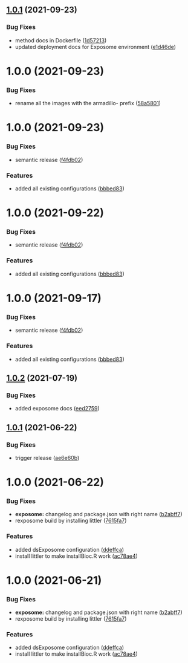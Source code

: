 ## [1.0.1](https://github.com/datashield/docker-armadillo-rserver-base/compare/@datashield/armadillo-rserver-exposome-v1.0.0...@datashield/armadillo-rserver-exposome-v1.0.1) (2021-09-23)


### Bug Fixes

* method docs in Dockerfile ([1d57213](https://github.com/datashield/docker-armadillo-rserver-base/commit/1d57213690dc1c300fdedd496d30035762edcdad))
* updated deployment docs for Exposome environment ([e1d46de](https://github.com/datashield/docker-armadillo-rserver-base/commit/e1d46de5f8bb8c5dcbc644490b138c633ac8ac53))

# 1.0.0 (2021-09-23)


### Bug Fixes

* rename all the images with the armadillo- prefix ([58a5801](https://github.com/datashield/docker-armadillo-rserver-base/commit/58a5801382b3561e99926e44082fd273e9226a26))

# 1.0.0 (2021-09-23)


### Bug Fixes

* semantic release ([f4fdb02](https://github.com/datashield/docker-armadillo-rserver-base/commit/f4fdb025fe06a31c4accf720b6c4c0c3854fc655))


### Features

* added all existing configurations ([bbbed83](https://github.com/datashield/docker-armadillo-rserver-base/commit/bbbed83c99cb2c754b3e430f506ee1f29e1d9153))

# 1.0.0 (2021-09-22)


### Bug Fixes

* semantic release ([f4fdb02](https://github.com/datashield/docker-armadillo-rserver-base/commit/f4fdb025fe06a31c4accf720b6c4c0c3854fc655))


### Features

* added all existing configurations ([bbbed83](https://github.com/datashield/docker-armadillo-rserver-base/commit/bbbed83c99cb2c754b3e430f506ee1f29e1d9153))

# 1.0.0 (2021-09-17)


### Bug Fixes

* semantic release ([f4fdb02](https://github.com/datashield/docker-armadillo-rserver-base/commit/f4fdb025fe06a31c4accf720b6c4c0c3854fc655))


### Features

* added all existing configurations ([bbbed83](https://github.com/datashield/docker-armadillo-rserver-base/commit/bbbed83c99cb2c754b3e430f506ee1f29e1d9153))

## [1.0.2](https://github.com/molgenis/molgenis-ops-docker/compare/@molgenis/rserver-exposome-v1.0.1...@molgenis/rserver-exposome-v1.0.2) (2021-07-19)


### Bug Fixes

* added exposome docs ([eed2759](https://github.com/molgenis/molgenis-ops-docker/commit/eed275962357d76b64d047b8878eedf612e94e8c))

## [1.0.1](https://github.com/molgenis/molgenis-ops-docker/compare/@molgenis/rserver-exposome-v1.0.0...@molgenis/rserver-exposome-v1.0.1) (2021-06-22)


### Bug Fixes

* trigger release ([ae6e60b](https://github.com/molgenis/molgenis-ops-docker/commit/ae6e60b479bb752f00677791357393fc6e94b435))

# 1.0.0 (2021-06-22)


### Bug Fixes

* **exposome:** changelog and package.json with right name ([b2abff7](https://github.com/molgenis/molgenis-ops-docker/commit/b2abff710cbaeb54fddf96cc7d7f25b01a0fb6e9))
* rexposome build by installing littler ([7615fa7](https://github.com/molgenis/molgenis-ops-docker/commit/7615fa756cdc882eabdb50a87bedea2c91d2c5dc))


### Features

* added dsExposome configuration ([ddeffca](https://github.com/molgenis/molgenis-ops-docker/commit/ddeffca4efed8d89d331fc6f51cde7840ec83168))
* install littler to make installBioc.R work ([ac78ae4](https://github.com/molgenis/molgenis-ops-docker/commit/ac78ae489958e4668550e3c71dd78a56002427b5))

# 1.0.0 (2021-06-21)


### Bug Fixes

* **exposome:** changelog and package.json with right name ([b2abff7](https://github.com/molgenis/molgenis-ops-docker/commit/b2abff710cbaeb54fddf96cc7d7f25b01a0fb6e9))
* rexposome build by installing littler ([7615fa7](https://github.com/molgenis/molgenis-ops-docker/commit/7615fa756cdc882eabdb50a87bedea2c91d2c5dc))


### Features

* added dsExposome configuration ([ddeffca](https://github.com/molgenis/molgenis-ops-docker/commit/ddeffca4efed8d89d331fc6f51cde7840ec83168))
* install littler to make installBioc.R work ([ac78ae4](https://github.com/molgenis/molgenis-ops-docker/commit/ac78ae489958e4668550e3c71dd78a56002427b5))
